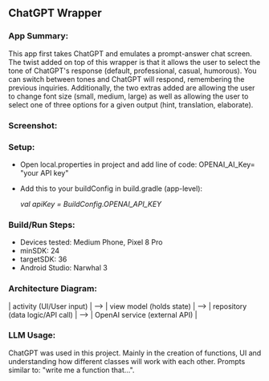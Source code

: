 ## ChatGPT Wrapper

### App Summary: 
This app first takes ChatGPT and emulates a prompt-answer chat screen.  The twist added on top of this wrapper is that it allows the user to select the tone of ChatGPT's response (default, professional, casual, humorous). You can switch between tones and ChatGPT will respond, remembering the previous inquiries. Additionally, the two extras added are allowing the user to change font size (small, medium, large) as well as allowing the user to select one of three options for a given output (hint, translation, elaborate).  

### Screenshot: 

### Setup: 
 - Open local.properties in project and add line of code: OPENAI_AI_Key= "your API key"
 - Add this to your buildConfig in build.gradle (app-level):
 
    *val apiKey = BuildConfig.OPENAI_API_KEY*


### Build/Run Steps: 
 - Devices tested: Medium Phone, Pixel 8 Pro
 - minSDK: 24
 - targetSDK: 36
 - Android Studio: Narwhal 3

### Architecture Diagram:

| activity (UI/User input) | --> | view model (holds state) | --> | repository (data logic/API call) | --> | OpenAI service (external API) |

### LLM Usage: 
ChatGPT was used in this project. Mainly in the creation of functions, UI and understanding how different classes will work with each other. Prompts similar to: "write me a function that...".


